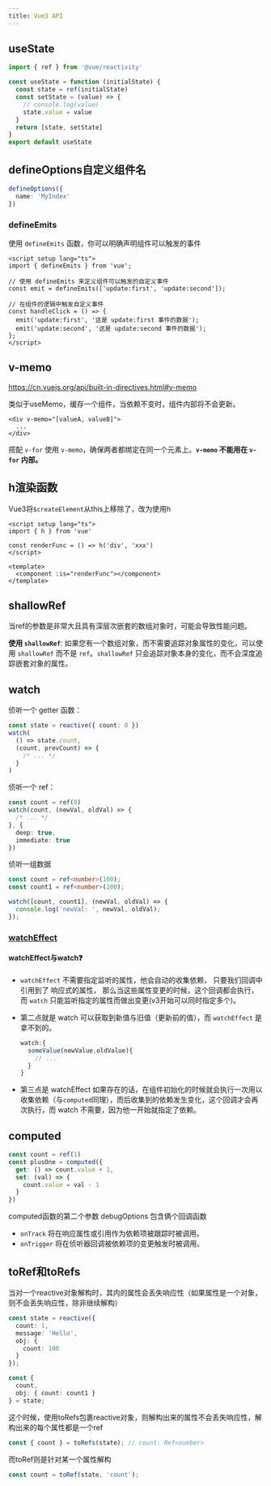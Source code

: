 ```yaml
---
title: Vue3 API
---
```


## useState

```js
import { ref } from '@vue/reactivity'

const useState = function (initialState) {
  const state = ref(initialState)
  const setState = (value) => {
    // console.log(value)
    state.value = value
  }
  return [state, setState]
}
export default useState
```



## defineOptions自定义组件名

```ts
defineOptions({
  name: 'MyIndex'
})
```



### defineEmits

使用 `defineEmits` 函数，你可以明确声明组件可以触发的事件

```vue
<script setup lang="ts">
import { defineEmits } from 'vue';

// 使用 defineEmits 来定义组件可以触发的自定义事件
const emit = defineEmits(['update:first', 'update:second']);

// 在组件的逻辑中触发自定义事件
const handleClick = () => {
  emit('update:first', '这是 update:first 事件的数据');
  emit('update:second', '这是 update:second 事件的数据');
};
</script>
```

## v-memo

https://cn.vuejs.org/api/built-in-directives.html#v-memo

类似于useMemo，缓存一个组件，当依赖不变时，组件内部将不会更新。

```vue
<div v-memo="[valueA, valueB]">
  ...
</div>
```

搭配 `v-for` 使用 `v-memo`，确保两者都绑定在同一个元素上。**`v-memo` 不能用在 `v-for` 内部。**



## h渲染函数

Vue3将`$createElement`从this上移除了，改为使用h

```vue
<script setup lang="ts">
import { h } from 'vue'

const renderFunc = () => h('div', 'xxx')
</script>

<template>
  <component :is="renderFunc"></component>
</template>
```

## shallowRef

当ref的参数是非常大且具有深层次嵌套的数组对象时，可能会导致性能问题。

**使用 `shallowRef`**: 如果您有一个数组对象，而不需要追踪对象属性的变化，可以使用 `shallowRef` 而不是 `ref`。`shallowRef` 只会追踪对象本身的变化，而不会深度追踪嵌套对象的属性。



## watch

侦听一个 getter 函数：

```ts
const state = reactive({ count: 0 })
watch(
  () => state.count,
  (count, prevCount) => {
    /* ... */
  }
)
```

侦听一个 ref：

```ts
const count = ref(0)
watch(count, (newVal, oldVal) => {
  /* ... */
}, {
  deep: true,
  immediate: true
})
```

侦听一组数据

```ts
const count = ref<number>(100);
const count1 = ref<number>(200);

watch([count, count1], (newVal, oldVal) => {
  console.log('newVal: ', newVal, oldVal);
});
```

### [watchEffect](https://vue3js.cn/docs/zh/api/computed-watch-api.html#watcheffect)

#### watchEffect与watch❓

- `watchEffect` 不需要指定监听的属性，他会自动的收集依赖， 只要我们回调中引用到了 响应式的属性， 那么当这些属性变更的时候，这个回调都会执行，而 `watch` 只能监听指定的属性而做出变更(v3开始可以同时指定多个)。

- 第二点就是 watch 可以获取到新值与旧值（更新前的值），而 `watchEffect` 是拿不到的。

  ```js
  watch:{
    someValue(newValue,oldValue){
      // ...
    }
  }
  ```

- 第三点是 watchEffect 如果存在的话，在组件初始化的时候就会执行一次用以收集依赖（与`computed`同理），而后收集到的依赖发生变化，这个回调才会再次执行，而 watch 不需要，因为他一开始就指定了依赖。

## computed

```ts
const count = ref(1)
const plusOne = computed({
  get: () => count.value + 1,
  set: (val) => {
    count.value = val - 1
  }
})
```

computed函数的第二个参数 debugOptions 包含俩个回调函数

- `onTrack` 将在响应属性或引用作为依赖项被跟踪时被调用。
- `onTrigger` 将在侦听器回调被依赖项的变更触发时被调用。

## toRef和toRefs

当对一个reactive对象解构时，其内的属性会丢失响应性（如果属性是一个对象，则不会丢失响应性，除非继续解构）

```ts
const state = reactive({
  count: 1,
  message: 'Hello',
  obj: {
    count: 100
  }
});

const {
  count,
  obj: { count: count1 }
} = state;
```

这个时候，使用toRefs包裹reactive对象，则解构出来的属性不会丢失响应性，解构出来的每个属性都是一个ref

```ts
const { count } = toRefs(state); // count: Ref<number>
```

而toRef则是针对某一个属性解构

```ts
const count = toRef(state, 'count');
```

